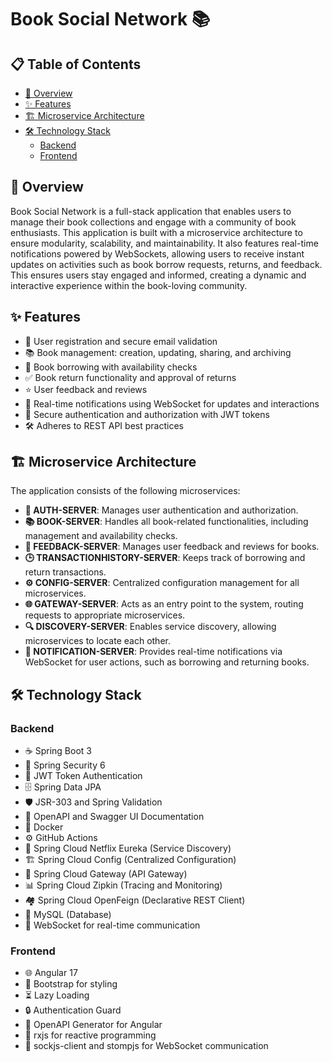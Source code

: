 # Book Social Network 📚


## 📋 Table of Contents

- [📄 Overview](#-overview)
- [✨ Features](#-features)
- [🏗️ Microservice Architecture](#️-microservice-architecture)
- [🛠️ Technology Stack](#️-technology-stack)
  - [Backend](#backend)
  - [Frontend](#frontend)

## 📄 Overview

Book Social Network is a full-stack application that enables users to manage their book collections and engage with a community of book enthusiasts. This application is built with a microservice architecture to ensure modularity, scalability, and maintainability. It also features real-time notifications powered by WebSockets, allowing users to receive instant updates on activities such as book borrow requests, returns, and feedback. This ensures users stay engaged and informed, creating a dynamic and interactive experience within the book-loving community.

## ✨ Features

- 📝 User registration and secure email validation
- 📚 Book management: creation, updating, sharing, and archiving
- 🔄 Book borrowing with availability checks
- ✅ Book return functionality and approval of returns
- ⭐ User feedback and reviews
- 🔔 Real-time notifications using WebSocket for updates and interactions
- 🔐 Secure authentication and authorization with JWT tokens
- 🛠️ Adheres to REST API best practices

## 🏗️ Microservice Architecture

The application consists of the following microservices:

- **🔑 AUTH-SERVER**: Manages user authentication and authorization.
- **📚 BOOK-SERVER**: Handles all book-related functionalities, including management and availability checks.
- **💬 FEEDBACK-SERVER**: Manages user feedback and reviews for books.
- **🕒 TRANSACTIONHISTORY-SERVER**: Keeps track of borrowing and return transactions.
- **⚙️ CONFIG-SERVER**: Centralized configuration management for all microservices.
- **🌐 GATEWAY-SERVER**: Acts as an entry point to the system, routing requests to appropriate microservices.
- **🔍 DISCOVERY-SERVER**: Enables service discovery, allowing microservices to locate each other.
- **🔔 NOTIFICATION-SERVER**: Provides real-time notifications via WebSocket for user actions, such as borrowing and returning books.



## 🛠️ Technology Stack

### Backend

- ☕ Spring Boot 3
- 🔐 Spring Security 6
- 🔑 JWT Token Authentication
- 🗄️ Spring Data JPA
- 🛡️ JSR-303 and Spring Validation
- 📖 OpenAPI and Swagger UI Documentation
- 🐳 Docker
- ⚙️ GitHub Actions
- 🏢 Spring Cloud Netflix Eureka (Service Discovery)
- 🏗️ Spring Cloud Config (Centralized Configuration)
- 🌉 Spring Cloud Gateway (API Gateway)
- 📊 Spring Cloud Zipkin (Tracing and Monitoring)
- 🏘️ Spring Cloud OpenFeign (Declarative REST Client)
- 💾 MySQL (Database)
- 📡 WebSocket for real-time communication

### Frontend

- 🌐 Angular 17 
- 🎨 Bootstrap for styling
- ⏳ Lazy Loading
- 🔒 Authentication Guard
- 📖 OpenAPI Generator for Angular
- 🔄 rxjs for reactive programming
- 🔌 sockjs-client and stompjs for WebSocket communication





 
